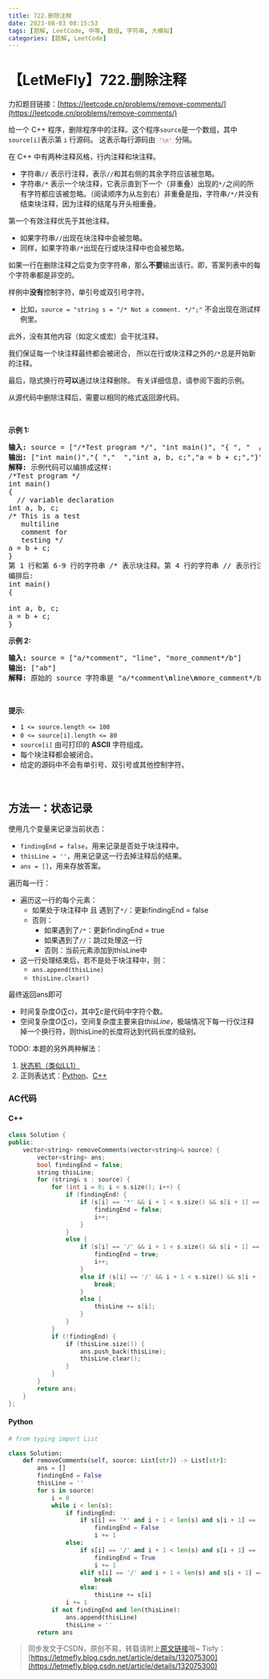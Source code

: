 ```yaml
---
title: 722.删除注释
date: 2023-08-03 08:15:53
tags: [题解, LeetCode, 中等, 数组, 字符串, 大模拟]
categories: [题解, LeetCode]
---
```


# 【LetMeFly】722.删除注释

力扣题目链接：[https://leetcode.cn/problems/remove-comments/](https://leetcode.cn/problems/remove-comments/)

<p>给一个 C++ 程序，删除程序中的注释。这个程序<code>source</code>是一个数组，其中<code>source[i]</code>表示第&nbsp;<code>i</code>&nbsp;行源码。&nbsp;这表示每行源码由<font color="#c7254e"><font face="Menlo, Monaco, Consolas, Courier New, monospace"><span style="font-size:12.6px"><span style="background-color:#f9f2f4"> <code>'\n'&nbsp;</code></span></span></font></font>分隔。</p>

<p>在 C++ 中有两种注释风格，行内注释和块注释。</p>

<ul>
	<li>字符串<code>//</code> 表示行注释，表示<code>//</code>和其右侧的其余字符应该被忽略。</li>
	<li>字符串<code>/*</code> 表示一个块注释，它表示直到下一个（非重叠）出现的<code>*/</code>之间的所有字符都应该被忽略。（阅读顺序为从左到右）非重叠是指，字符串<code>/*/</code>并没有结束块注释，因为注释的结尾与开头相重叠。</li>
</ul>

<p>第一个有效注释优先于其他注释。</p>

<ul>
	<li>如果字符串<code>//</code>出现在块注释中会被忽略。</li>
	<li>同样，如果字符串<code>/*</code>出现在行或块注释中也会被忽略。</li>
</ul>

<p>如果一行在删除注释之后变为空字符串，那么<strong>不要</strong>输出该行。即，答案列表中的每个字符串都是非空的。</p>

<p>样例中<strong>没有</strong>控制字符，单引号或双引号字符。</p>

<ul>
	<li>比如，<code>source = "string s = "/* Not a comment. */";"</code> 不会出现在测试样例里。</li>
</ul>

<p>此外，没有其他内容（如定义或宏）会干扰注释。</p>

<p>我们保证每一个块注释最终都会被闭合， 所以在行或块注释之外的<code>/*</code>总是开始新的注释。</p>

<p>最后，隐式换行符<strong>可以</strong>通过块注释删除。 有关详细信息，请参阅下面的示例。</p>

<p>从源代码中删除注释后，需要以相同的格式返回源代码。</p>

<p>&nbsp;</p>

<p><strong>示例&nbsp;1:</strong></p>

<pre>
<strong>输入:</strong> source = ["/*Test program */", "int main()", "{ ", "  // variable declaration ", "int a, b, c;", "/* This is a test", "   multiline  ", "   comment for ", "   testing */", "a = b + c;", "}"]
<strong>输出:</strong> ["int main()","{ ","  ","int a, b, c;","a = b + c;","}"]
<strong>解释:</strong> 示例代码可以编排成这样:
/*Test program */
int main()
{ 
  // variable declaration 
int a, b, c;
/* This is a test
   multiline  
   comment for 
   testing */
a = b + c;
}
第 1 行和第 6-9 行的字符串 /* 表示块注释。第 4 行的字符串 // 表示行注释。
编排后: 
int main()
{ 
  
int a, b, c;
a = b + c;
}</pre>

<p><strong>示例 2:</strong></p>

<pre>
<strong>输入:</strong> source = ["a/*comment", "line", "more_comment*/b"]
<strong>输出:</strong> ["ab"]
<strong>解释:</strong> 原始的 source 字符串是 "a/*comment<strong>\n</strong>line<strong>\n</strong>more_comment*/b", 其中我们用粗体显示了换行符。删除注释后，隐含的换行符被删除，留下字符串 "ab" 用换行符分隔成数组时就是 ["ab"].
</pre>

<p>&nbsp;</p>

<p><strong>提示:</strong></p>

<ul>
	<li><code>1 &lt;= source.length &lt;= 100</code></li>
	<li><code>0 &lt;= source[i].length &lt;= 80</code></li>
	<li><code>source[i]</code>&nbsp;由可打印的 <strong>ASCII</strong> 字符组成。</li>
	<li>每个块注释都会被闭合。</li>
	<li>给定的源码中不会有单引号、双引号或其他控制字符。</li>
</ul>
<span style="display:block"><span style="height:0px"><span style="position:absolute"><span style="top:0px"><span style="left:-9999px"><span style="opacity:0"><span style="overflow:hidden">&nbsp;</span></span></span></span></span></span>​​​​​​</span>

    
## 方法一：状态记录

使用几个变量来记录当前状态：

+ ```findingEnd = false```，用来记录是否处于块注释中。
+ ```thisLine = ''```，用来记录这一行去掉注释后的结果。
+ ```ans = []```，用来存放答案。

遍历每一行：
   + 遍历这一行的每个元素：
      + 如果处于块注释中 且 遇到了```*/```：更新findingEnd = false
      + 否则：
         + 如果遇到了```/*```：更新findingEnd = true
         + 如果遇到了```//```：跳过处理这一行
         + 否则：当前元素添加到thisLine中
   + 这一行处理结束后，若不是处于块注释中，则：
      + ```ans.append(thisLine)```
      + ```thisLine.clear()```

最终返回ans即可

+ 时间复杂度$O(\sum c)$，其中$\sum c$是代码中字符个数。
+ 空间复杂度$O(\sum c)$，空间复杂度主要来自$thisLine$，极端情况下每一行仅注释掉一个换行符，则thisLine的长度将达到代码长度的级别。

TODO: 本题的另外两种解法：

1. [状态机（类似LL1）](https://leetcode.cn/problems/remove-comments/solutions/2365861/shan-chu-zhu-shi-by-leetcode-solution-lb9x/comments/2082824)
2. 正则表达式：[Python](https://leetcode.cn/problems/remove-comments/solutions/2365861/shan-chu-zhu-shi-by-leetcode-solution-lb9x/comments/2082754)、[C++](https://leetcode.cn/problems/remove-comments/solutions/2365861/shan-chu-zhu-shi-by-leetcode-solution-lb9x/comments/2082880)

### AC代码

#### C++

```cpp
class Solution {
public:
    vector<string> removeComments(vector<string>& source) {
        vector<string> ans;
        bool findingEnd = false;
        string thisLine;
        for (string& s : source) {
            for (int i = 0; i < s.size(); i++) {
                if (findingEnd) {
                    if (s[i] == '*' && i + 1 < s.size() && s[i + 1] == '/') {
                        findingEnd = false;
                        i++;
                    }
                }
                else {
                    if (s[i] == '/' && i + 1 < s.size() && s[i + 1] == '*') {
                        findingEnd = true;
                        i++;
                    }
                    else if (s[i] == '/' && i + 1 < s.size() && s[i + 1] == '/') {
                        break;
                    }
                    else {
                        thisLine += s[i];
                    }
                }
            }
            if (!findingEnd) {
                if (thisLine.size()) {
                    ans.push_back(thisLine);
                    thisLine.clear();
                }
            }
        }
        return ans;
    }
};
```

#### Python

```python
# from typing import List

class Solution:
    def removeComments(self, source: List[str]) -> List[str]:
        ans = []
        findingEnd = False
        thisLine = ''
        for s in source:
            i = 0
            while i < len(s):
                if findingEnd:
                    if s[i] == '*' and i + 1 < len(s) and s[i + 1] == '/':
                        findingEnd = False
                        i += 1
                else:
                    if s[i] == '/' and i + 1 < len(s) and s[i + 1] == '*':
                        findingEnd = True
                        i += 1
                    elif s[i] == '/' and i + 1 < len(s) and s[i + 1] == '/':
                        break
                    else:
                        thisLine += s[i]
                i += 1
            if not findingEnd and len(thisLine):
                ans.append(thisLine)
                thisLine = ''
        return ans
```

> 同步发文于CSDN，原创不易，转载请附上[原文链接](https://blog.letmefly.xyz/2023/08/03/LeetCode%200722.%E5%88%A0%E9%99%A4%E6%B3%A8%E9%87%8A/)哦~
> Tisfy：[https://letmefly.blog.csdn.net/article/details/132075300](https://letmefly.blog.csdn.net/article/details/132075300)
